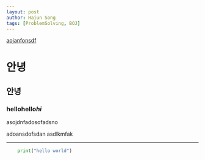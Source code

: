```yaml
---
layout: post
author: Hajun Song
tags: [ProblemSolving, BOJ]
---
```


[aojanfonsdf](사이트)
# 안녕
## 안녕
### hello**hello***hi*
<p>
asojdnfadosofadsno
<p>
adoansdofsdan
asdlkmfak

---
```python
    print("hello world")
```
